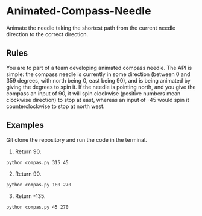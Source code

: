 # Animated-Compass-Needle
Animate the needle taking the shortest path from the current needle direction to the correct direction.

## Rules

You are to part of a team developing animated compass needle. The API is simple: the compass needle is currently in some direction (between 0 and 359 degrees, with north being 0, east being 90), and is being animated by giving the degrees to spin it. If the needle is pointing north, and you give the compass an input of 90, it will spin clockwise (positive numbers mean clockwise direction) to stop at east, whereas an input of -45 would spin it counterclockwise to stop at north west.

## Examples

Git clone the repository and run the code in the terminal.

1. Return 90.

```
python compas.py 315 45
```

2. Return 90.

```
python compas.py 180 270
```

3. Return -135.

```
python compas.py 45 270
```

